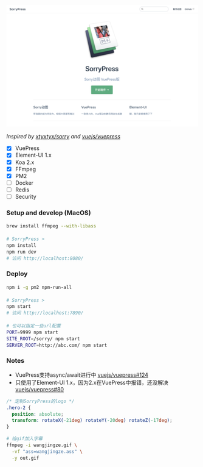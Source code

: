 <img width="600" src="pic01.png">

*Inspired by [xtyxtyx/sorry](https://github.com/xtyxtyx/sorry) and [vuejs/vuepress](https://github.com/vuejs/vuepress)*

- [x] VuePress
- [x] Element-UI 1.x
- [x] Koa 2.x
- [x] FFmpeg
- [x] PM2
- [ ] Docker
- [ ] Redis
- [ ] Security

### Setup and develop (MacOS)

``` sh
brew install ffmpeg --with-libass

# SorryPress >
npm install
npm run dev
# 访问 http://localhost:8080/
```

### Deploy

``` sh
npm i -g pm2 npm-run-all

# SorryPress >
npm start
# 访问 http://localhost:7890/

# 也可以指定一些url配置
PORT=9999 npm start
SITE_ROOT=/sorry/ npm start
SERVER_ROOT=http://abc.com/ npm start
```

### Notes

- VuePress支持async/await进行中 [vuejs/vuepress#124](https://github.com/vuejs/vuepress/issues/124)
- 只使用了Element-UI 1.x，因为2.x在VuePress中报错，还没解决 [vuejs/vuepress#80](https://github.com/vuejs/vuepress/pull/80)

``` css
/* 定制SorryPress的logo */
.hero-2 {
  position: absolute;
  transform: rotateX(-21deg) rotateY(-20deg) rotateZ(-17deg);
}
```

``` sh
# 给gif加入字幕
ffmpeg -i wangjingze.gif \
  -vf "ass=wangjingze.ass" \
  -y out.gif
```
